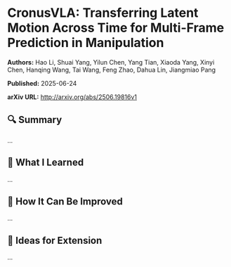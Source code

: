 # CronusVLA: Transferring Latent Motion Across Time for Multi-Frame Prediction in Manipulation
**Authors:** Hao Li, Shuai Yang, Yilun Chen, Yang Tian, Xiaoda Yang, Xinyi Chen, Hanqing Wang, Tai Wang, Feng Zhao, Dahua Lin, Jiangmiao Pang

**Published:** 2025-06-24

**arXiv URL:** http://arxiv.org/abs/2506.19816v1

## 🔍 Summary

...

## 🧠 What I Learned

...

## 🔬 How It Can Be Improved

...

## 🧪 Ideas for Extension

...
